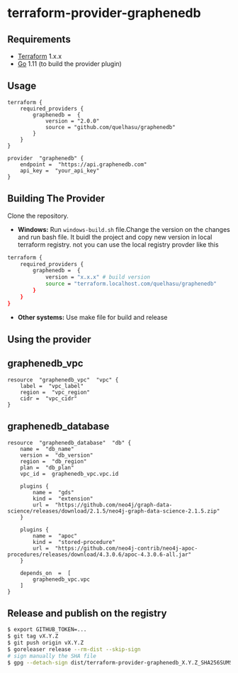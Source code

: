 # terraform-provider-graphenedb

## Requirements

- [Terraform](https://www.terraform.io/downloads.html) 1.x.x
- [Go](https://golang.org/doc/install) 1.11 (to build the provider plugin)

## Usage

```
terraform {
	required_providers {
		graphenedb =  {
			version = "2.0.0"
			source = "github.com/quelhasu/graphenedb"
		}
	}
}

provider  "graphenedb" {
	endpoint =  "https://api.graphenedb.com"
	api_key =  "your_api_key"
}
```

## Building The Provider

Clone the repository.

- **Windows:** Run `windows-build.sh` file.Change the version on the changes and run bash file. It buidl the project and copy new version in local terraform registry. not you can use the local registry provder like this

```sh
terraform {
	required_providers {
		graphenedb =  {
			version = "x.x.x" # build version
			source = "terraform.localhost.com/quelhasu/graphenedb"
		}
	}
}
```

- **Other systems:** Use make file for build and release

## Using the provider

## graphenedb_vpc

```
resource  "graphenedb_vpc"  "vpc" {
	label =  "vpc_label"
	region =  "vpc_region"
	cidr =  "vpc_cidr"
}
```

## graphenedb_database

```
resource  "graphenedb_database"  "db" {
	name =  "db_name"
	version =  "db_version"
	region =  "db_region"
	plan =  "db_plan"
	vpc_id =  graphenedb_vpc.vpc.id

	plugins {
		name =  "gds"
		kind =  "extension"
		url =  "https://github.com/neo4j/graph-data-science/releases/download/2.1.5/neo4j-graph-data-science-2.1.5.zip"
	}

	plugins {
		name =  "apoc"
		kind =  "stored-procedure"
		url =  "https://github.com/neo4j-contrib/neo4j-apoc-procedures/releases/download/4.3.0.6/apoc-4.3.0.6-all.jar"
	}

	depends_on  =  [
		graphenedb_vpc.vpc
	]
}
```

## Release and publish on the registry

```sh
$ export GITHUB_TOKEN=...
$ git tag vX.Y.Z
$ git push origin vX.Y.Z
$ goreleaser release --rm-dist --skip-sign
# sign manually the SHA file
$ gpg --detach-sign dist/terraform-provider-graphenedb_X.Y.Z_SHA256SUMS
```
